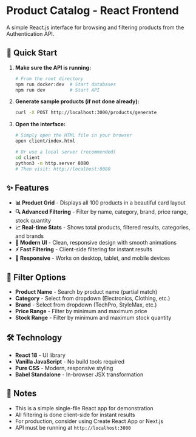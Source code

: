# Product Catalog - React Frontend

A simple React.js interface for browsing and filtering products from the Authentication API.

## 🚀 Quick Start

1. **Make sure the API is running:**
   ```bash
   # From the root directory
   npm run docker:dev  # Start databases
   npm run dev         # Start API
   ```

2. **Generate sample products (if not done already):**
   ```bash
   curl -X POST http://localhost:3000/products/generate
   ```

3. **Open the interface:**
   ```bash
   # Simply open the HTML file in your browser
   open client/index.html
   
   # Or use a local server (recommended)
   cd client
   python3 -m http.server 8080
   # Then visit: http://localhost:8080
   ```

## ✨ Features

- **📊 Product Grid** - Displays all 100 products in a beautiful card layout
- **🔍 Advanced Filtering** - Filter by name, category, brand, price range, stock quantity
- **📈 Real-time Stats** - Shows total products, filtered results, categories, and brands
- **🎨 Modern UI** - Clean, responsive design with smooth animations
- **⚡ Fast Filtering** - Client-side filtering for instant results
- **📱 Responsive** - Works on desktop, tablet, and mobile devices

## 🎯 Filter Options

- **Product Name** - Search by product name (partial match)
- **Category** - Select from dropdown (Electronics, Clothing, etc.)
- **Brand** - Select from dropdown (TechPro, StyleMax, etc.)
- **Price Range** - Filter by minimum and maximum price
- **Stock Range** - Filter by minimum and maximum stock quantity

## 🛠️ Technology

- **React 18** - UI library
- **Vanilla JavaScript** - No build tools required
- **Pure CSS** - Modern, responsive styling
- **Babel Standalone** - In-browser JSX transformation

## 📝 Notes

- This is a simple single-file React app for demonstration
- All filtering is done client-side for instant results
- For production, consider using Create React App or Next.js
- API must be running at `http://localhost:3000`
